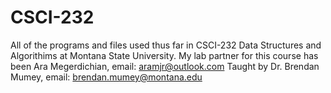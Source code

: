 # CSCI-232
All of the programs and files used thus far in CSCI-232 Data Structures and Algorithims at Montana State University. 
My lab partner for this course has been Ara Megerdichian, email: aramjr@outlook.com
Taught by Dr. Brendan Mumey, email: brendan.mumey@montana.edu
